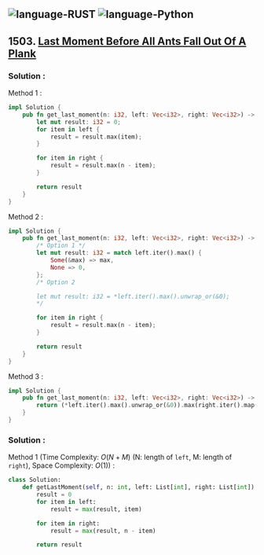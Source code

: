 ![language-RUST](https://img.shields.io/badge/%20-RUST-8d4004?style=for-the-badge&logo=RUST)
![language-Python](https://img.shields.io/badge/%20-Python-ffd43b?style=for-the-badge&logo=PYTHON)
---

## 1503. [Last Moment Before All Ants Fall Out Of A Plank](https://leetcode.com/problems/last-moment-before-all-ants-fall-out-of-a-plank)

### Solution :

Method 1 :
```rust
impl Solution {
    pub fn get_last_moment(n: i32, left: Vec<i32>, right: Vec<i32>) -> i32 {
        let mut result: i32 = 0;
        for item in left {
            result = result.max(item);
        }

        for item in right {
            result = result.max(n - item);
        }

        return result
    }
}
```

Method 2 :
```rust
impl Solution {
    pub fn get_last_moment(n: i32, left: Vec<i32>, right: Vec<i32>) -> i32 {
        /* Option 1 */
        let mut result: i32 = match left.iter().max() {
            Some(&max) => max,
            None => 0,
        };
        /* Option 2

        let mut result: i32 = *left.iter().max().unwrap_or(&0);
        */

        for item in right {
            result = result.max(n - item);
        }

        return result
    }
}
```

Method 3 :
```rust
impl Solution {
    pub fn get_last_moment(n: i32, left: Vec<i32>, right: Vec<i32>) -> i32 {
        return (*left.iter().max().unwrap_or(&0)).max(right.iter().map(|value| n - value).max().unwrap_or(0))
    }
}
```

### Solution :

Method 1 (Time Complexity: $O(N+M)$ (N: length of `left`, M: length of `right`), Space Complexity: $O(1)$) :
```python
class Solution:
    def getLastMoment(self, n: int, left: List[int], right: List[int]) -> int:
        result = 0
        for item in left:
            result = max(result, item)

        for item in right:
            result = max(result, n - item)

        return result
```
